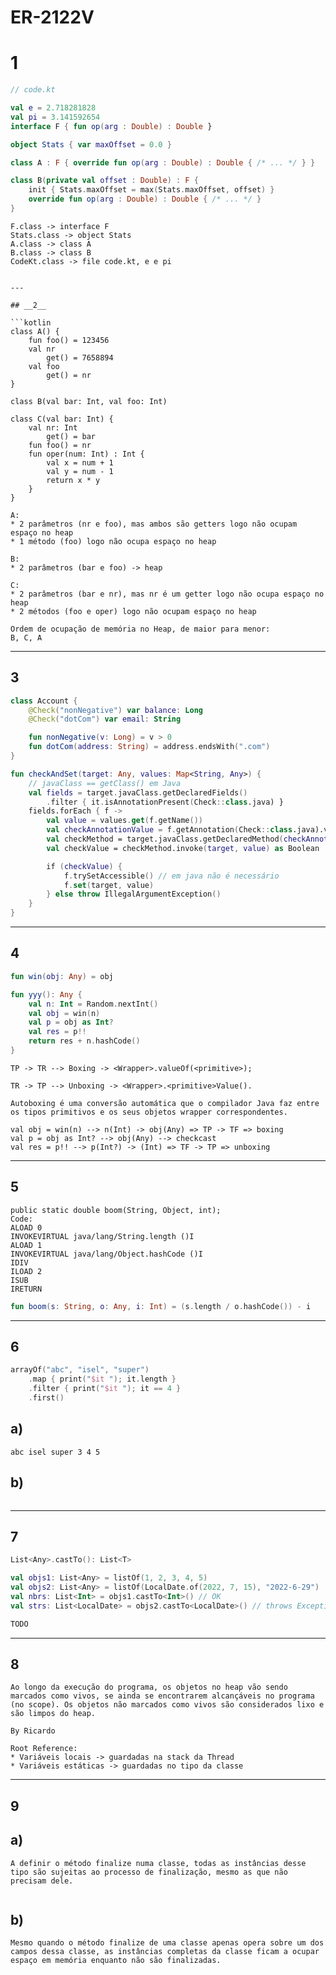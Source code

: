 # __ER-2122V__

# __1__

```kotlin
// code.kt

val e = 2.718281828
val pi = 3.141592654
interface F { fun op(arg : Double) : Double }

object Stats { var maxOffset = 0.0 }

class A : F { override fun op(arg : Double) : Double { /* ... */ } }

class B(private val offset : Double) : F {
    init { Stats.maxOffset = max(Stats.maxOffset, offset) }
    override fun op(arg : Double) : Double { /* ... */ }
}

```

```
F.class -> interface F
Stats.class -> object Stats
A.class -> class A
B.class -> class B
CodeKt.class -> file code.kt, e e pi
```
```

---

## __2__

```kotlin
class A() {
    fun foo() = 123456
    val nr
        get() = 7658894
    val foo
        get() = nr
}

class B(val bar: Int, val foo: Int)

class C(val bar: Int) {
    val nr: Int
        get() = bar
    fun foo() = nr
    fun oper(num: Int) : Int {
        val x = num + 1
        val y = num - 1
        return x * y
    }
}
```

```
A:
* 2 parâmetros (nr e foo), mas ambos são getters logo não ocupam espaço no heap
* 1 método (foo) logo não ocupa espaço no heap

B:
* 2 parâmetros (bar e foo) -> heap

C:
* 2 parâmetros (bar e nr), mas nr é um getter logo não ocupa espaço no heap
* 2 métodos (foo e oper) logo não ocupam espaço no heap

Ordem de ocupação de memória no Heap, de maior para menor:
B, C, A
```

---

## __3__

```kotlin
class Account {
    @Check("nonNegative") var balance: Long
    @Check("dotCom") var email: String

    fun nonNegative(v: Long) = v > 0
    fun dotCom(address: String) = address.endsWith(".com")
}
```

```kotlin
fun checkAndSet(target: Any, values: Map<String, Any>) {
    // javaClass == getClass() em Java
    val fields = target.javaClass.getDeclaredFields()
        .filter { it.isAnnotationPresent(Check::class.java) }
    fields.forEach { f ->
        val value = values.get(f.getName())
        val checkAnnotationValue = f.getAnnotation(Check::class.java).value
        val checkMethod = target.javaClass.getDeclaredMethod(checkAnnotationValue, f.getType())
        val checkValue = checkMethod.invoke(target, value) as Boolean

        if (checkValue) {
            f.trySetAccessible() // em java não é necessário
            f.set(target, value)
        } else throw IllegalArgumentException()
    }
}
```

---

## __4__

```kotlin
fun win(obj: Any) = obj

fun yyy(): Any {
    val n: Int = Random.nextInt()
    val obj = win(n)
    val p = obj as Int?
    val res = p!!
    return res + n.hashCode()
}
```

```
TP -> TR --> Boxing -> <Wrapper>.valueOf(<primitive>);

TR -> TP --> Unboxing -> <Wrapper>.<primitive>Value().

Autoboxing é uma conversão automática que o compilador Java faz entre os tipos primitivos e os seus objetos wrapper correspondentes.

val obj = win(n) --> n(Int) -> obj(Any) => TP -> TF => boxing
val p = obj as Int? --> obj(Any) --> checkcast
val res = p!! --> p(Int?) -> (Int) => TF -> TP => unboxing
```

---

## __5__

```
public static double boom(String, Object, int);
Code:
ALOAD 0
INVOKEVIRTUAL java/lang/String.length ()I
ALOAD 1
INVOKEVIRTUAL java/lang/Object.hashCode ()I
IDIV
ILOAD 2
ISUB
IRETURN
```

```kotlin
fun boom(s: String, o: Any, i: Int) = (s.length / o.hashCode()) - i
```

---

## __6__

```kotlin
arrayOf("abc", "isel", "super")
    .map { print("$it "); it.length }
    .filter { print("$it "); it == 4 }
    .first()
```

## __a)__

```
abc isel super 3 4 5
```

## __b)__

```

```

---

## __7__

```kotlin
List<Any>.castTo(): List<T>

val objs1: List<Any> = listOf(1, 2, 3, 4, 5)
val objs2: List<Any> = listOf(LocalDate.of(2022, 7, 15), "2022-6-29")
val nbrs: List<Int> = objs1.castTo<Int>() // OK
val strs: List<LocalDate> = objs2.castTo<LocalDate>() // throws Exception
```

```kotlin
TODO
```

---

## __8__

```
Ao longo da execução do programa, os objetos no heap vão sendo marcados como vivos, se ainda se encontrarem alcançáveis no programa (no scope). Os objetos não marcados como vivos são considerados lixo e são limpos do heap.

By Ricardo

Root Reference:
* Variáveis locais -> guardadas na stack da Thread
* Variáveis estáticas -> guardadas no tipo da classe
```

---

## __9__

## __a)__

```
A definir o método finalize numa classe, todas as instâncias desse tipo são sujeitas ao processo de finalização, mesmo as que não precisam dele.
```

```

```

## __b)__

```
Mesmo quando o método finalize de uma classe apenas opera sobre um dos campos dessa classe, as instâncias completas da classe ficam a ocupar espaço em memória enquanto não são finalizadas.
```

```

```